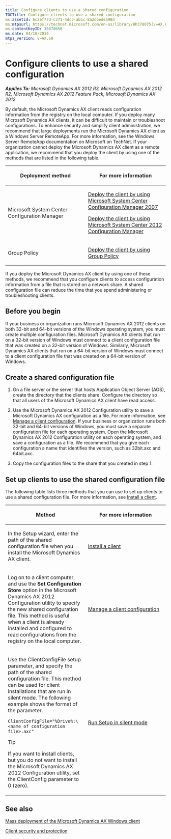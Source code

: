 ```yaml
---
title: Configure clients to use a shared configuration
TOCTitle: Configure clients to use a shared configuration
ms:assetid: 6c2ef77d-c371-4dc3-ab5c-8a2dbedea98d
ms:mtpsurl: https://technet.microsoft.com/en-us/library/Hh378075(v=AX.60)
ms:contentKeyID: 36870658
ms.date: 04/18/2014
mtps_version: v=AX.60
---
```


# Configure clients to use a shared configuration 


_**Applies To:** Microsoft Dynamics AX 2012 R3, Microsoft Dynamics AX 2012 R2, Microsoft Dynamics AX 2012 Feature Pack, Microsoft Dynamics AX 2012_

By default, the Microsoft Dynamics AX client reads configuration information from the registry on the local computer. If you deploy many Microsoft Dynamics AX clients, it can be difficult to maintain or troubleshoot configurations. To enhance security and simplify client administration, we recommend that large deployments run the Microsoft Dynamics AX client as a Windows Server RemoteApp. For more information, see the Windows Server RemoteApp documentation on Microsoft on TechNet. If your organization cannot deploy the Microsoft Dynamics AX client as a remote application, we recommend that you deploy the client by using one of the methods that are listed in the following table.

<table>
<colgroup>
<col style="width: 50%" />
<col style="width: 50%" />
</colgroup>
<thead>
<tr class="header">
<th><p>Deployment method</p></th>
<th><p>For more information</p></th>
</tr>
</thead>
<tbody>
<tr class="odd">
<td><p>Microsoft System Center Configuration Manager</p></td>
<td><p><a href="deploy-the-client-by-using-microsoft-system-center-configuration-manager-2007.md">Deploy the client by using Microsoft System Center Configuration Manager 2007</a></p>
<p><a href="deploy-the-client-by-using-microsoft-system-center-2012-configuration-manager.md">Deploy the client by using Microsoft System Center 2012 Configuration Manager</a></p></td>
</tr>
<tr class="even">
<td><p>Group Policy</p></td>
<td><p><a href="deploy-the-client-by-using-group-policy.md">Deploy the client by using Group Policy</a></p></td>
</tr>
</tbody>
</table>


If you deploy the Microsoft Dynamics AX client by using one of these methods, we recommend that you configure clients to access configuration information from a file that is stored on a network share. A shared configuration file can reduce the time that you spend administering or troubleshooting clients.

## Before you begin

If your business or organization runs Microsoft Dynamics AX 2012 clients on both 32-bit and 64-bit versions of the Windows operating system, you must create multiple configuration files. Microsoft Dynamics AX clients that run on a 32-bit version of Windows must connect to a client configuration file that was created on a 32-bit version of Windows. Similarly, Microsoft Dynamics AX clients that run on a 64-bit version of Windows must connect to a client configuration file that was created on a 64-bit version of Windows.

## Create a shared configuration file

1.  On a file server or the server that hosts Application Object Server (AOS), create the directory that the clients share. Configure the directory so that all users of the Microsoft Dynamics AX client have read access.

2.  Use the Microsoft Dynamics AX 2012 Configuration utility to save a Microsoft Dynamics AX configuration as a file. For more information, see [Manage a client configuration](manage-a-client-configuration.md). If your business or organization runs both 32-bit and 64-bit versions of Windows, you must save a separate configuration file for each operating system. Open the Microsoft Dynamics AX 2012 Configuration utility on each operating system, and save a configuration as a file. We recommend that you give each configuration a name that identifies the version, such as 32bit.axc and 64bit.axc.

3.  Copy the configuration files to the share that you created in step 1.

## Set up clients to use the shared configuration file

The following table lists three methods that you can use to set up clients to use a shared configuration file. For more information, see [Install a client](install-a-client.md).

<table>
<colgroup>
<col style="width: 50%" />
<col style="width: 50%" />
</colgroup>
<thead>
<tr class="header">
<th><p>Method</p></th>
<th><p>For more information</p></th>
</tr>
</thead>
<tbody>
<tr class="odd">
<td><p>In the Setup wizard, enter the path of the shared configuration file when you install the Microsoft Dynamics AX client.</p></td>
<td><p><a href="install-a-client.md">Install a client</a></p></td>
</tr>
<tr class="even">
<td><p>Log on to a client computer, and use the <strong>Set Configuration Store</strong> option in the Microsoft Dynamics AX 2012 Configuration utility to specify the new shared configuration file. This method is useful when a client is already installed and configured to read configurations from the registry on the local computer.</p></td>
<td><p><a href="manage-a-client-configuration.md">Manage a client configuration</a></p></td>
</tr>
<tr class="odd">
<td><p>Use the ClientConfigFile setup parameter, and specify the path of the shared configuration file. This method can be used for client installations that are run in silent mode. The following example shows the format of the parameter.</p>
<pre><code>ClientConfigFile=&quot;%Drive%:\&lt;name of configuration file&gt;.axc&quot;</code></pre>
<div class="alert">

> [!TIP]
> <P>If you want to install clients, but you do not want to install the Microsoft Dynamics AX 2012 Configuration utility, set the ClientConfig parameter to 0 (zero).</P>


</div></td>
<td><p><a href="run-setup-in-silent-mode.md">Run Setup in silent mode</a></p></td>
</tr>
</tbody>
</table>


## See also

[Mass deployment of the Microsoft Dynamics AX Windows client](mass-deployment-of-the-microsoft-dynamics-ax-windows-client.md)

[Client security and protection](client-security-and-protection.md)

  


